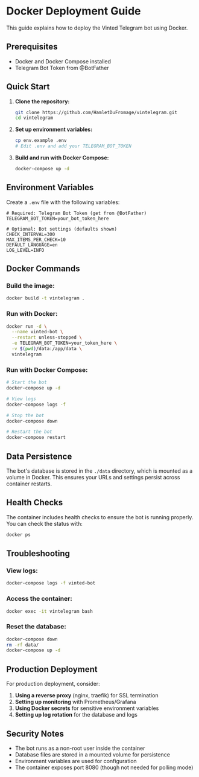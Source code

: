 # Docker Deployment Guide

This guide explains how to deploy the Vinted Telegram bot using Docker.

## Prerequisites

- Docker and Docker Compose installed
- Telegram Bot Token from @BotFather

## Quick Start

1. **Clone the repository:**
   ```bash
   git clone https://github.com/HamletDuFromage/vintelegram.git
   cd vintelegram
   ```

2. **Set up environment variables:**
   ```bash
   cp env.example .env
   # Edit .env and add your TELEGRAM_BOT_TOKEN
   ```

3. **Build and run with Docker Compose:**
   ```bash
   docker-compose up -d
   ```

## Environment Variables

Create a `.env` file with the following variables:

```env
# Required: Telegram Bot Token (get from @BotFather)
TELEGRAM_BOT_TOKEN=your_bot_token_here

# Optional: Bot settings (defaults shown)
CHECK_INTERVAL=300
MAX_ITEMS_PER_CHECK=10
DEFAULT_LANGUAGE=en
LOG_LEVEL=INFO
```

## Docker Commands

### Build the image:
```bash
docker build -t vintelegram .
```

### Run with Docker:
```bash
docker run -d \
  --name vinted-bot \
  --restart unless-stopped \
  -e TELEGRAM_BOT_TOKEN=your_token_here \
  -v $(pwd)/data:/app/data \
  vintelegram
```

### Run with Docker Compose:
```bash
# Start the bot
docker-compose up -d

# View logs
docker-compose logs -f

# Stop the bot
docker-compose down

# Restart the bot
docker-compose restart
```

## Data Persistence

The bot's database is stored in the `./data` directory, which is mounted as a volume in Docker. This ensures your URLs and settings persist across container restarts.

## Health Checks

The container includes health checks to ensure the bot is running properly. You can check the status with:

```bash
docker ps
```

## Troubleshooting

### View logs:
```bash
docker-compose logs -f vinted-bot
```

### Access the container:
```bash
docker exec -it vintelegram bash
```

### Reset the database:
```bash
docker-compose down
rm -rf data/
docker-compose up -d
```

## Production Deployment

For production deployment, consider:

1. **Using a reverse proxy** (nginx, traefik) for SSL termination
2. **Setting up monitoring** with Prometheus/Grafana
3. **Using Docker secrets** for sensitive environment variables
4. **Setting up log rotation** for the database and logs

## Security Notes

- The bot runs as a non-root user inside the container
- Database files are stored in a mounted volume for persistence
- Environment variables are used for configuration
- The container exposes port 8080 (though not needed for polling mode) 
